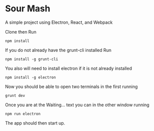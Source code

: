 # Sour Mash

A simple project using Electron, React, and Webpack

Clone then Run

`npm install`

If you do not already have the grunt-cli installed Run

`npm install -g grunt-cli`

You also will need to install electron if it is not already installed

`npm install -g electron`

Now you should be able to open two terminals in the first running

`grunt dev`

Once you are at the Waiting... text you can in the other window running

`npm run electron`

The app should then start up.
